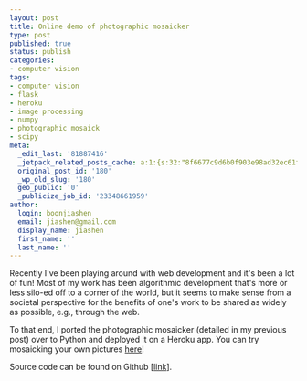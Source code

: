 ```yaml
---
layout: post
title: Online demo of photographic mosaicker
type: post
published: true
status: publish
categories:
- computer vision
tags:
- computer vision
- flask
- heroku
- image processing
- numpy
- photographic mosaick
- scipy
meta:
  _edit_last: '81887416'
  _jetpack_related_posts_cache: a:1:{s:32:"8f6677c9d6b0f903e98ad32ec61f8deb";a:2:{s:7:"expires";i:1464171225;s:7:"payload";a:3:{i:0;a:1:{s:2:"id";i:10;}i:1;a:1:{s:2:"id";i:146;}i:2;a:1:{s:2:"id";i:29;}}}}
  original_post_id: '180'
  _wp_old_slug: '180'
  geo_public: '0'
  _publicize_job_id: '23348661959'
author:
  login: boonjiashen
  email: jiashen@gmail.com
  display_name: jiashen
  first_name: ''
  last_name: ''
---
```


Recently I've been playing around with web development and it's been a lot of fun! Most of my work has been algorithmic development that's more or less silo-ed off to a corner of the world, but it seems to make sense from a societal perspective for the benefits of one's work to be shared as widely as possible, e.g., through the web.

To that end, I ported the photographic mosaicker (detailed in my previous post) over to Python and deployed it on a Heroku app. You can try mosaicking your own pictures [here](https://photomosaick.herokuapp.com/)!

Source code can be found on Github [[link](https://github.com/boonjiashen/heroku_simple_image_processing)].
